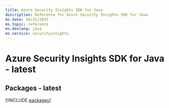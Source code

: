 ```yaml
---
title: Azure Security Insights SDK for Java
description: Reference for Azure Security Insights SDK for Java
ms.date: 10/31/2025
ms.topic: reference
ms.devlang: java
ms.service: securityinsights
---
```

# Azure Security Insights SDK for Java - latest
## Packages - latest
[!INCLUDE [packages](security-insights-index.md)]